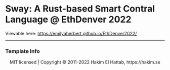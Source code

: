# Sway: A Rust-based Smart Contral Language @ EthDenver 2022

Viewable here: https://emilyaherbert.github.io/EthDenver2022/

--- 
### Template Info
<div align="center">
  MIT licensed | Copyright © 2011-2022 Hakim El Hattab, https://hakim.se
</div>
